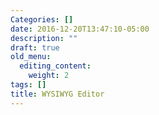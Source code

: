 ```yaml
---
Categories: []
date: 2016-12-20T13:47:10-05:00
description: ""
draft: true
old_menu:
  editing_content:
    weight: 2
tags: []
title: WYSIWYG Editor
---
```


